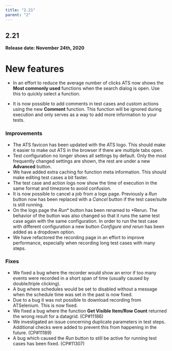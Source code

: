```yaml
---
title: "2.21"
parent: "2"
---
```


## 2.21

**Release date: November 24th, 2020**

<!--### New Test Runner

The team is always looking for ways to improve the speed and scalability of ATS.
Therefore, we have decided to revamp the test runner (the component responsible for orchestrating and executing tests).
The new **Version 2** test runner will be hosted in the Azure cloud as opposed to the Mendix cloud.

To make the transition painless, the old runner (now called *version 1*) will remain in service for some time.
If you run into any issues with the new version 2 runner, it will be possible to switch back to the version 1 runner from the test settings page.
It is also possible to select a default runner for all tests within an app from the app settings menu.
-->

# New features

* In an effort to reduce the average number of clicks ATS now shows the **Most commonly used** functions when the search dialog is open. Use this to quickly select a function.

* It is now possible to add comments in test cases and custom actions using the new **Comment** function. This function will be ignored during execution and only serves as a way to add more information to your tests.


### Improvements

* The ATS favicon has been updated with the ATS logo. This should make it easier to make out ATS in the browser if there are multiple tabs open.
* Test configuration no longer shows all settings by default. Only the most frequently changed settings are shown, the rest are under a new **Advanced** button.
* We have added extra caching for function meta information. This should make editing test cases a bit faster.
* The test case and action logs now show the time of execution in the same format and timezone to avoid confusion.
* It is now possible to cancel a job from a logs page. Previously a *Run* button now has been replaced with a *Cancel* button if the test case/suite is still running.
* On the logs page the *Run** button has been renamed to *Rerun. The behavior of the button was also changed so that it runs the same test case again with the same configuration. In order to run the test case with different configuration a new button *Configure and rerun* has been added as a dropdown option.
* We have refactored the recording page in an effort to improve performance, especially when recording long test cases with many steps.

### Fixes

* We fixed a bug where the recorder would show an error if too many events were recorded in a short span of time (usually caused by double/triple clicking). 
* A bug where schedules would be set to disabled without a message when the schedule time was set in the past is now fixed.
* Due to a bug it was not possible to download recording from ATSelenium. This is now fixed.
* We fixed a bug where the function **Get Visible Item/Row Count** returned the wrong result for a datagrid. (CP#11186)
* We investigated an issue concerning duplicate parameters in test steps. Additional checks were added to prevent this from happening in the future. (CP#11189)
* A bug which caused the *Run* button to still be active for running test cases has been fixed. (CP#11307)

